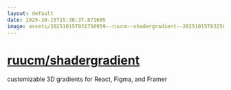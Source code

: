 ```yaml
---
layout: default
date: 2025-10-15T15:38:37.871605
image: assets/20251015T031756959--ruucm--shadergradient--20251015T032502228--cropped.png
---
```


# [ruucm/shadergradient](https://github.com/ruucm/shadergradient)

customizable 3D gradients for React, Figma, and Framer
